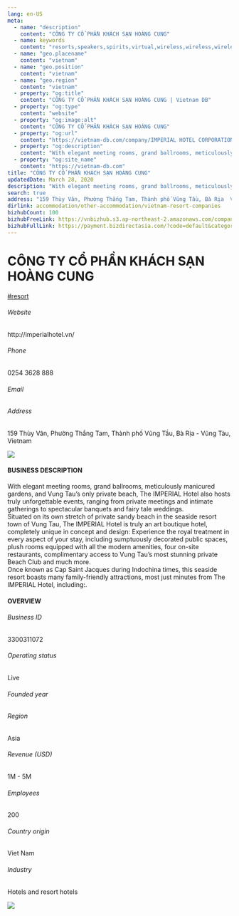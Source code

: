 ```yaml
---
lang: en-US
meta:
  - name: "description"
    content: "CÔNG TY CỔ PHẦN KHÁCH SẠN HOÀNG CUNG"
  - name: keywords
    content: "resorts,speakers,spirits,virtual,wireless,wireless,wireless,wireless,wireless,wireless,wireless,wireless,wireless,wireless,wireless,wireless,wireless,vietnam-resort-companies"
  - name: "geo.placename"
    content: "vietnam"
  - name: "geo.position"
    content: "vietnam"
  - name: "geo.region"
    content: "vietnam"
  - property: "og:title"
    content: "CÔNG TY CỔ PHẦN KHÁCH SẠN HOÀNG CUNG | Vietnam DB"
  - property: "og:type"
    content: "website"
  - property: "og:image:alt"
    content: "CÔNG TY CỔ PHẦN KHÁCH SẠN HOÀNG CUNG"
  - property: "og:url"
    content: "https://vietnam-db.com/company/IMPERIAL HOTEL CORPORATION-2721492"
  - property: "og:description"
    content: "With elegant meeting rooms, grand ballrooms, meticulously manicured gardens, and Vung Tau’s only private beach, The IMPERIAL Hotel also hosts truly unforgettable events, ranging from private meetings and intimate gatherings to spectacular banquets and fairy tale weddings.<br>Situated on its own stretch of private sandy beach in the seaside resort town of Vung Tau, The IMPERIAL Hotel is truly an art boutique hotel, completely unique in concept and design Experience the royal treatment in every aspect of your stay, including sumptuously decorated public spaces, plush rooms equipped with all the modern amenities, four onsite restaurants, complimentary access to Vung Tau’s most stunning private Beach Club and much more.<br>Once known as Cap Saint Jacques during Indochina times, this seaside resort boasts many familyfriendly attractions, most just minutes from The IMPERIAL Hotel, including."
  - property: "og:site_name"
    content: "https://vietnam-db.com"
title: "CÔNG TY CỔ PHẦN KHÁCH SẠN HOÀNG CUNG"
updatedDate: March 28, 2020
description: "With elegant meeting rooms, grand ballrooms, meticulously manicured gardens, and Vung Tau’s only private beach, The IMPERIAL Hotel also hosts truly unforgettable events, ranging from private meetings and intimate gatherings to spectacular banquets and fairy tale weddings.<br>Situated on its own stretch of private sandy beach in the seaside resort town of Vung Tau, The IMPERIAL Hotel is truly an art boutique hotel, completely unique in concept and design Experience the royal treatment in every aspect of your stay, including sumptuously decorated public spaces, plush rooms equipped with all the modern amenities, four onsite restaurants, complimentary access to Vung Tau’s most stunning private Beach Club and much more.<br>Once known as Cap Saint Jacques during Indochina times, this seaside resort boasts many familyfriendly attractions, most just minutes from The IMPERIAL Hotel, including."
search: true
address: "159 Thùy Vân, Phường Thắng Tam, Thành phố Vũng Tầu, Bà Rịa  Vũng Tàu, Vietnam"
dirlink: accommodation/other-accommodation/vietnam-resort-companies
bizhubCount: 100
bizhubFreeLink: https://vnbizhub.s3.ap-northeast-2.amazonaws.com/companies/vietnam-resort-companies_preview.xlsx
bizhubFullLink: https://payment.bizdirectasia.com/?code=default&category=bizhub&item=vietnam-resort-companies&redirect=https://vietnam-db.com
---
```



<div class="bd-item">
    <div class="item-content">
        <div class="detail-title-wrap">
            <h1 class="detail-title">
                CÔNG TY CỔ PHẦN KHÁCH SẠN HOÀNG CUNG
            </h1>
        </div>
		<div class="detail-tagslist"><a href="/accommodation/other-accommodation/tags/resort" class="detail-tagitem">#resort</a></div>
        <h6 class="bd-label">Website</h6>
        <p>http://imperialhotel.vn/</p>
		<h6 class="bd-label">Phone</h6>
        <p>0254 3628 888</p>
        <h6 class="bd-label">Email</h6>
        <p><a class="textColorPrimary" href="#"></a></p>
        <h6 class="bd-label">Address</h6>
        <p>159 Thùy Vân, Phường Thắng Tam, Thành phố Vũng Tầu, Bà Rịa - Vũng Tàu, Vietnam</p>
    </div>
</div>

<div class="banner-wrap text-center"><a href="" class="banner-link"><img src="/assets/vndb.com/BannerAds2.jpg" class="banner-img"></a></div>

<div class="bd-item">
    <div class="item-content">
        <h4 class="textColorPrimary item-title">BUSINESS DESCRIPTION</h4>
        <p>With elegant meeting rooms, grand ballrooms, meticulously manicured gardens, and Vung Tau’s only private beach, The IMPERIAL Hotel also hosts truly unforgettable events, ranging from private meetings and intimate gatherings to spectacular banquets and fairy tale weddings.<br>Situated on its own stretch of private sandy beach in the seaside resort town of Vung Tau, The IMPERIAL Hotel is truly an art boutique hotel, completely unique in concept and design: Experience the royal treatment in every aspect of your stay, including sumptuously decorated public spaces, plush rooms equipped with all the modern amenities, four on-site restaurants, complimentary access to Vung Tau’s most stunning private Beach Club and much more.<br>Once known as Cap Saint Jacques during Indochina times, this seaside resort boasts many family-friendly attractions, most just minutes from The IMPERIAL Hotel, including:.</p>
    </div>
</div>

<div class="bd-item">
    <div class="item-content">
        <h4 class="textColorPrimary item-title">OVERVIEW</h4>
        <div class="item-info">
            <h6 class="bd-label">Business ID</h6>
            <p>3300311072</p>
        </div>
        <div class="item-info">
            <h6 class="bd-label">Operating status</h6>
            <p>Live<small class="bd-status_dot live"></small></p>
        </div>
        <div class="item-info">
            <h6 class="bd-label">Founded year</h6>
            <p></p>
        </div>
        <div class="item-info">
            <h6 class="bd-label">Region</h6>
            <p>Asia</p>
        </div>
        <div class="item-info">
            <h6 class="bd-label">Revenue (USD)</h6>
            <p>1M - 5M</p>
        </div>
        <div class="item-info">
            <h6 class="bd-label">Employees</h6>
            <p>200</p>
        </div>
        <div class="item-info">
            <h6 class="bd-label">Country origin</h6>
            <p>Viet Nam</p>
        </div>
        <div class="item-info">
            <h6 class="bd-label">Industry</h6>
            <p>Hotels and resort hotels</p>
        </div>
    </div>
</div>

<div class="banner-wrap text-center"><a href="" class="banner-link"><img src="/assets/vndb.com/BannerAd_04_728x90.jpg" class="banner-img"></a></div>

<CustomPopup popupTitle="ENTER EMAIL TO DOWNLOAD" popupSubTitle="The companies data will be sent to your inbox. Please enter your email." :free="this.$frontmatter.bizhubFreeLink" :paid="this.$frontmatter.bizhubFullLink" :count="this.$frontmatter.bizhubCount"/>

